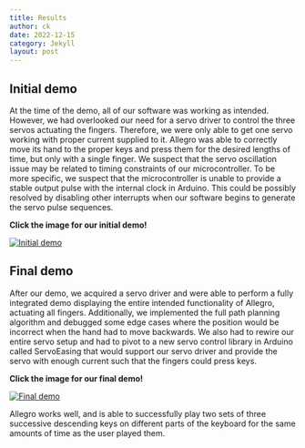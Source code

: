 ```yaml
---
title: Results
author: ck
date: 2022-12-15
category: Jekyll
layout: post
---
```


## Initial demo

At the time of the demo, all of our software was working as intended. However, we had overlooked our need for a servo driver to control the three servos actuating the fingers. Therefore, we were only able to get one servo working with proper current supplied to it. Allegro was able to correctly move its hand to the proper keys and press them for the desired lengths of time, but only with a single finger. We suspect that the servo oscillation issue may be related to timing constraints of our microcontroller. To be more specific, we suspect that the microcontroller is unable to provide a stable output pulse with the internal clock in Arduino. This could be possibly resolved by disabling other interrupts when our software begins to generate the servo pulse sequences.

**Click the image for our initial demo!**

[![Initial demo](https://img.youtube.com/vi/c0osMQvuGi4/0.jpg)](https://www.youtube.com/watch?v=c0osMQvuGi4)

## Final demo

After our demo, we acquired a servo driver and were able to perform a fully integrated demo displaying the entire intended functionality of Allegro, actuating all fingers. Additionally, we implemented the full path planning algorithm and debugged some edge cases where the position would be incorrect when the hand had to move backwards. We also had to rewire our entire servo setup and had to pivot to a new servo control library in Arduino called ServoEasing that would support our servo driver and provide the servo with enough current such that the fingers could press keys.

**Click the image for our final demo!**

[![Final demo](https://img.youtube.com/vi/yZIZL8kqZjk/0.jpg)](https://www.youtube.com/watch?v=yZIZL8kqZjk)

Allegro works well, and is able to successfully play two sets of three successive descending keys on different parts of the keyboard for the same amounts of time as the user played them.
